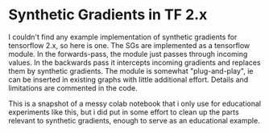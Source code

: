 # Synthetic Gradients in TF 2.x

I couldn't find any example implementation of synthetic gradients for tensorflow 2.x, so here is one. The SGs are implemented as a tensorflow module. In the forwards-pass, the module just passes through incoming values. In the backwards pass it intercepts incoming gradients and replaces them by synthetic gradients. The module is somewhat "plug-and-play", ie can be inserted in existing graphs with little additional effort. Details and limitations are commented in the code.

This is a snapshot of a messy colab notebook that i only use for educational experiments like this, but i did put in some effort to clean up the parts relevant to synthetic gradients, enough to serve as an educational example.
